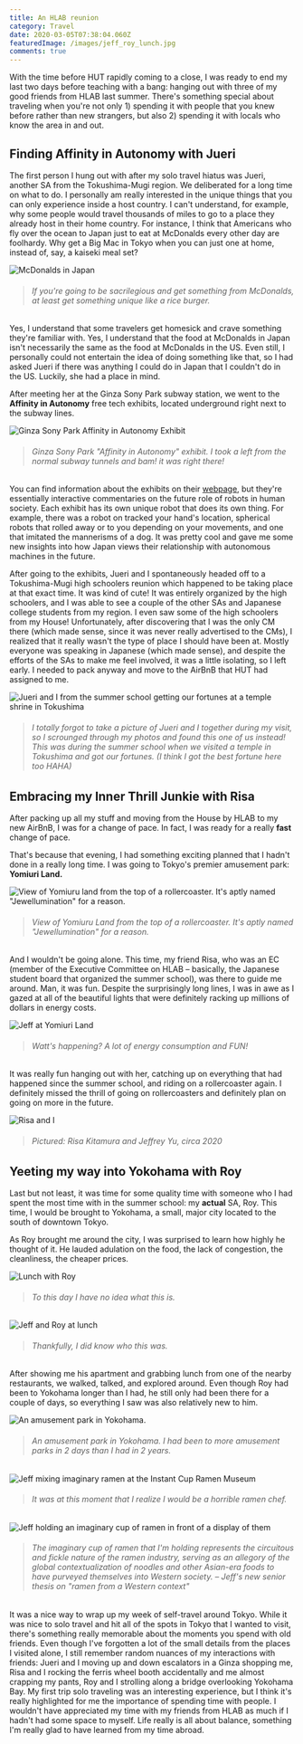 ```yaml
---
title: An HLAB reunion
category: Travel
date: 2020-03-05T07:38:04.060Z
featuredImage: /images/jeff_roy_lunch.jpg
comments: true
---
```

With the time before HUT rapidly coming to a close, I was ready to end my last two days before teaching with a bang: hanging out with three of my good friends from HLAB last summer. There's something special about traveling when you're not only 1) spending it with people that you knew before rather than new strangers, but also 2) spending it with locals who know the area in and out. 

## Finding Affinity in Autonomy with Jueri

The first person I hung out with after my solo travel hiatus was Jueri, another SA from the Tokushima-Mugi region. We deliberated for a long time on what to do. I personally am really interested in the unique things that you can only experience inside a host country. I can't understand, for example, why some people would travel thousands of miles to go to a place they already host in their home country. For instance, I think that Americans who fly over the ocean to Japan just to eat at McDonalds every other day are foolhardy. Why get a Big Mac in Tokyo when you can just one at home, instead of, say, a kaiseki meal set? 

![McDonalds in Japan](/images/mcdonalds_japan.jpg)

> ###### *If you're going to be sacrilegious and get something from McDonalds, at least get something unique like a rice burger.*

Yes, I understand that some travelers get homesick and crave something they're familiar with. Yes, I understand that the food at McDonalds in Japan isn't necessarily the same as the food at McDonalds in the US. Even still, I personally could not entertain the idea of doing something like that, so I had asked Jueri if there was anything I could do in Japan that I couldn't do in the US. Luckily, she had a place in mind.

After meeting her at the Ginza Sony Park subway station, we went to the **Affinity in Autonomy** free tech exhibits, located underground right next to the subway lines.

![Ginza Sony Park Affinity in Autonomy Exhibit](/images/ginza_sony_park.jpg)

> ###### *Ginza Sony Park "Affinity in Autonomy" exhibit. I took a left from the normal subway tunnels and bam! it was right there!*

You can find information about the exhibits on their [webpage](https://www.ginzasonypark.jp/e/program/020/), but they're essentially interactive commentaries on the future role of robots in human society. Each exhibit has its own unique robot that does its own thing. For example, there was a robot on tracked your hand's location, spherical robots that rolled away or to you depending on your movements, and one that imitated the mannerisms of a dog. It was pretty cool and gave me some new insights into how Japan views their relationship with autonomous machines in the future.

After going to the exhibits, Jueri and I spontaneously headed off to a Tokushima-Mugi high schoolers reunion which happened to be taking place at that exact time. It was kind of cute! It was entirely organized by the high schoolers, and I was able to see a couple of the other SAs and Japanese college students from my region. I even saw some of the high schoolers from my House! Unfortunately, after discovering that I was the only CM there (which made sense, since it was never really advertised to the CMs), I realized that it really wasn't the type of place I should have been at. Mostly everyone was speaking in Japanese (which made sense), and despite the efforts of the SAs to make me feel involved, it was a little isolating, so I left early. I needed to pack anyway and move to the AirBnB that HUT had assigned to me.

![Jueri and I from the summer school getting our fortunes at a temple shrine in Tokushima](/images/jueri_and_jeff.jpg)

> ###### *I totally forgot to take a picture of Jueri and I together during my visit, so I scrounged through my photos and found this one of us instead! This was during the summer school when we visited a temple in Tokushima and got our fortunes. (I think I got the best fortune here too HAHA)*

## Embracing my Inner Thrill Junkie with Risa

After packing up all my stuff and moving from the House by HLAB to my new AirBnB, I was for a change of pace. In fact, I was ready for a really **fast** change of pace.

That's because that evening, I had something exciting planned that I hadn't done in a really long time. I was going to Tokyo's premier amusement park: **Yomiuri Land.**

![View of Yomiuru land from the top of a rollercoaster. It's aptly named "Jewellumination" for a reason.](/images/yomiuri_land_view.jpg)

> ###### *View of Yomiuru Land from the top of a rollercoaster. It's aptly named "Jewellumination" for a reason.*

And I wouldn't be going alone. This time, my friend Risa, who was an EC (member of the Executive Committee on HLAB – basically, the Japanese student board that organized the summer school), was there to guide me around. Man, it was fun. Despite the surprisingly long lines, I was in awe as I gazed at all of the beautiful lights that were definitely racking up millions of dollars in energy costs.

![Jeff at Yomiuri Land](/images/jeff_yomiuri_land.jpg)

> ###### *Watt's happening? A lot of energy consumption and FUN!*

It was really fun hanging out with her, catching up on everything that had happened since the summer school, and riding on a rollercoaster again. I definitely missed the thrill of going on rollercoasters and definitely plan on going on more in the future.

![Risa and I ](/images/risa_and_jeff.jpg)

> ###### *Pictured: Risa Kitamura and Jeffrey Yu, circa 2020*

## Yeeting my way into Yokohama with Roy

Last but not least, it was time for some quality time with someone who I had spent the most time with in the summer school: my **actual** SA, Roy. This time, I would be brought to Yokohama, a small, major city located to the south of downtown Tokyo.

As Roy brought me around the city, I was surprised to learn how highly he thought of it. He lauded adulation on the food, the lack of congestion, the cleanliness, the cheaper prices. 

![Lunch with Roy](/images/roy_yokohama_lunch.jpg)

> ###### *To this day I have no idea what this is.*

![Jeff and Roy at lunch](/images/jeff_roy_lunch.jpg)

> ###### *Thankfully, I did know who this was.*

After showing me his apartment and grabbing lunch from one of the nearby restaurants, we walked, talked, and explored around. Even though Roy had been to Yokohama longer than I had, he still only had been there for a couple of days, so everything I saw was also relatively new to him.

![An amusement park in Yokohama.](/images/yokohama_amusement_park.jpg)

> ###### *An amusement park in Yokohama. I had been to more amusement parks in 2 days than I had in 2 years.*

![Jeff mixing imaginary ramen at the Instant Cup Ramen Museum](/images/jeff_ramen_museum.jpg)

> ###### *It was at this moment that I realize I would be a horrible ramen chef.*

![Jeff holding an imaginary cup of ramen in front of a display of them](/images/jeff_ramen_museum_display.jpg)

> ###### *The imaginary cup of ramen that I'm holding represents the circuitous and fickle nature of the ramen industry, serving as an allegory of the global contextualization of noodles and other Asian-era foods to have purveyed themselves into Western society. – Jeff's new senior thesis on "ramen from a Western context"*

It was a nice way to wrap up my week of self-travel around Tokyo. While it was nice to solo travel and hit all of the spots in Tokyo that I wanted to visit, there's something really memorable about the moments you spend with old friends. Even though I've forgotten a lot of the small details from the places I visited alone, I still remember random nuances of my interactions with friends: Jueri and I moving up and down escalators in a Ginza shopping me, Risa and I rocking the ferris wheel booth accidentally and me almost crapping my pants, Roy and I strolling along a bridge overlooking Yokohama Bay. My first trip solo traveling was an interesting experience, but I think it's really highlighted for me the importance of spending time with people. I wouldn't have appreciated my time with my friends from HLAB as much if I hadn't had some space to myself. Life really is all about balance, something I'm really glad to have learned from my time abroad.
